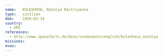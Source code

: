 ```yaml
---
name:	KULESHOVA, Natalya Dmitriyevna 
type:	civilian
dob:	1956-03-14
country:
  - URS
references:
  - http://www.spacefacts.de/bios/cosmonauts/english/kuleshova_natalya.htm
missions:
evas:
---
```

